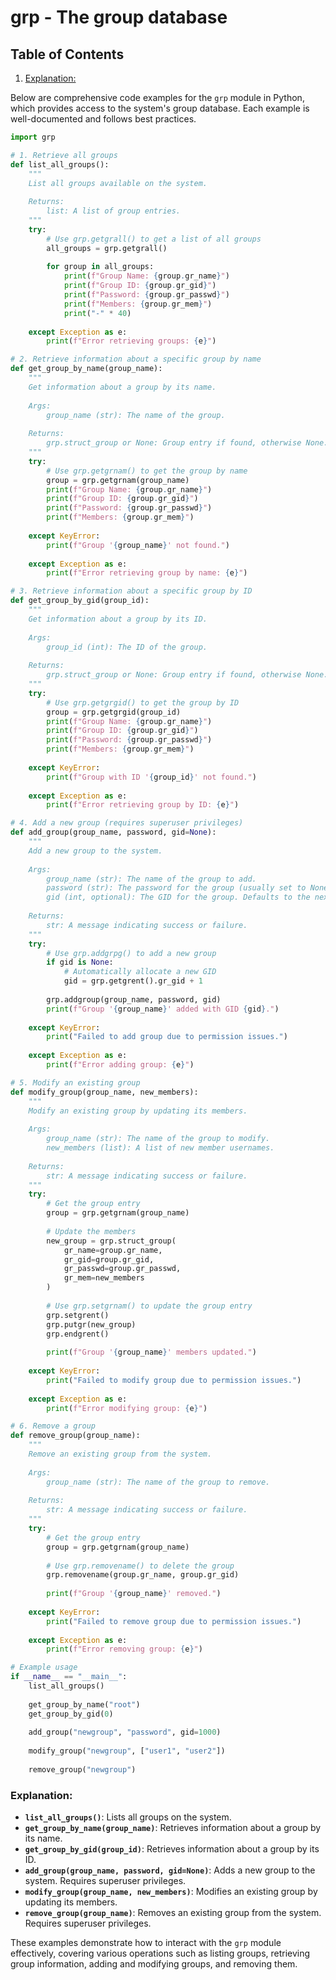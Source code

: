 # grp - The group database
## Table of Contents

1. [Explanation:](#explanation)



Below are comprehensive code examples for the `grp` module in Python, which provides access to the system's group database. Each example is well-documented and follows best practices.

```python
import grp

# 1. Retrieve all groups
def list_all_groups():
    """
    List all groups available on the system.
    
    Returns:
        list: A list of group entries.
    """
    try:
        # Use grp.getgrall() to get a list of all groups
        all_groups = grp.getgrall()
        
        for group in all_groups:
            print(f"Group Name: {group.gr_name}")
            print(f"Group ID: {group.gr_gid}")
            print(f"Password: {group.gr_passwd}")
            print(f"Members: {group.gr_mem}")
            print("-" * 40)
    
    except Exception as e:
        print(f"Error retrieving groups: {e}")

# 2. Retrieve information about a specific group by name
def get_group_by_name(group_name):
    """
    Get information about a group by its name.
    
    Args:
        group_name (str): The name of the group.
        
    Returns:
        grp.struct_group or None: Group entry if found, otherwise None.
    """
    try:
        # Use grp.getgrnam() to get the group by name
        group = grp.getgrnam(group_name)
        print(f"Group Name: {group.gr_name}")
        print(f"Group ID: {group.gr_gid}")
        print(f"Password: {group.gr_passwd}")
        print(f"Members: {group.gr_mem}")
        
    except KeyError:
        print(f"Group '{group_name}' not found.")
    
    except Exception as e:
        print(f"Error retrieving group by name: {e}")

# 3. Retrieve information about a specific group by ID
def get_group_by_gid(group_id):
    """
    Get information about a group by its ID.
    
    Args:
        group_id (int): The ID of the group.
        
    Returns:
        grp.struct_group or None: Group entry if found, otherwise None.
    """
    try:
        # Use grp.getgrgid() to get the group by ID
        group = grp.getgrgid(group_id)
        print(f"Group Name: {group.gr_name}")
        print(f"Group ID: {group.gr_gid}")
        print(f"Password: {group.gr_passwd}")
        print(f"Members: {group.gr_mem}")
        
    except KeyError:
        print(f"Group with ID '{group_id}' not found.")
    
    except Exception as e:
        print(f"Error retrieving group by ID: {e}")

# 4. Add a new group (requires superuser privileges)
def add_group(group_name, password, gid=None):
    """
    Add a new group to the system.
    
    Args:
        group_name (str): The name of the group to add.
        password (str): The password for the group (usually set to None).
        gid (int, optional): The GID for the group. Defaults to the next available GID.
        
    Returns:
        str: A message indicating success or failure.
    """
    try:
        # Use grp.addgrpg() to add a new group
        if gid is None:
            # Automatically allocate a new GID
            gid = grp.getgrent().gr_gid + 1
        
        grp.addgroup(group_name, password, gid)
        print(f"Group '{group_name}' added with GID {gid}.")
        
    except KeyError:
        print("Failed to add group due to permission issues.")
    
    except Exception as e:
        print(f"Error adding group: {e}")

# 5. Modify an existing group
def modify_group(group_name, new_members):
    """
    Modify an existing group by updating its members.
    
    Args:
        group_name (str): The name of the group to modify.
        new_members (list): A list of new member usernames.
        
    Returns:
        str: A message indicating success or failure.
    """
    try:
        # Get the group entry
        group = grp.getgrnam(group_name)
        
        # Update the members
        new_group = grp.struct_group(
            gr_name=group.gr_name,
            gr_gid=group.gr_gid,
            gr_passwd=group.gr_passwd,
            gr_mem=new_members
        )
        
        # Use grp.setgrnam() to update the group entry
        grp.setgrent()
        grp.putgr(new_group)
        grp.endgrent()
        
        print(f"Group '{group_name}' members updated.")
    
    except KeyError:
        print("Failed to modify group due to permission issues.")
    
    except Exception as e:
        print(f"Error modifying group: {e}")

# 6. Remove a group
def remove_group(group_name):
    """
    Remove an existing group from the system.
    
    Args:
        group_name (str): The name of the group to remove.
        
    Returns:
        str: A message indicating success or failure.
    """
    try:
        # Get the group entry
        group = grp.getgrnam(group_name)
        
        # Use grp.removename() to delete the group
        grp.removename(group.gr_name, group.gr_gid)
        
        print(f"Group '{group_name}' removed.")
    
    except KeyError:
        print("Failed to remove group due to permission issues.")
    
    except Exception as e:
        print(f"Error removing group: {e}")

# Example usage
if __name__ == "__main__":
    list_all_groups()
    
    get_group_by_name("root")
    get_group_by_gid(0)
    
    add_group("newgroup", "password", gid=1000)
    
    modify_group("newgroup", ["user1", "user2"])
    
    remove_group("newgroup")
```

### Explanation:

- **`list_all_groups()`**: Lists all groups on the system.
- **`get_group_by_name(group_name)`**: Retrieves information about a group by its name.
- **`get_group_by_gid(group_id)`**: Retrieves information about a group by its ID.
- **`add_group(group_name, password, gid=None)`**: Adds a new group to the system. Requires superuser privileges.
- **`modify_group(group_name, new_members)`**: Modifies an existing group by updating its members.
- **`remove_group(group_name)`**: Removes an existing group from the system. Requires superuser privileges.

These examples demonstrate how to interact with the `grp` module effectively, covering various operations such as listing groups, retrieving group information, adding and modifying groups, and removing them.
